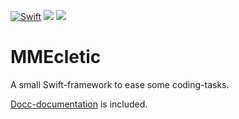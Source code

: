 [![Swift](https://github.com/MarcusMiss/MMEcletic/actions/workflows/swift.yml/badge.svg)](https://github.com/MarcusMiss/MMEcletic/actions/workflows/swift.yml)
[![](https://img.shields.io/endpoint?url=https%3A%2F%2Fswiftpackageindex.com%2Fapi%2Fpackages%2FMarcusMiss%2FMMEcletic%2Fbadge%3Ftype%3Dswift-versions)](https://swiftpackageindex.com/MarcusMiss/MMEcletic)
[![](https://img.shields.io/endpoint?url=https%3A%2F%2Fswiftpackageindex.com%2Fapi%2Fpackages%2FMarcusMiss%2FMMEcletic%2Fbadge%3Ftype%3Dplatforms)](https://swiftpackageindex.com/MarcusMiss/MMEcletic)

# MMEcletic

A small Swift-framework to ease some coding-tasks.

[Docc-documentation](https://marcusmiss.github.io/MMEcletic/documentation/mmecletic/) is included.
